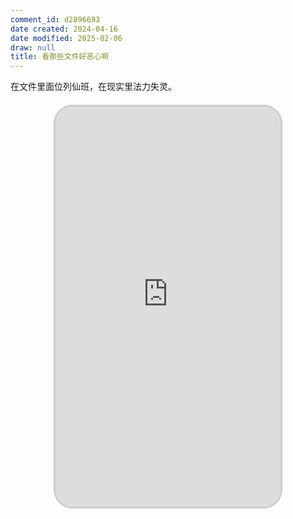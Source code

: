 ```yaml
---
comment_id: d2896693
date created: 2024-04-16
date modified: 2025-02-06
draw: null
title: 看那些文件好恶心啊
---
```

在文件里面位列仙班，在现实里法力失灵。

<!-- more -->

<iframe src="https://imagehosting4picgo.oss-cn-beijing.aliyuncs.com/imagehosting/fix-dir%2F9e20f478899dc29eb19741386f9343c8%2FVideo%2F2024%2F04%2F16%2F01-23-44-e459eceae0fd8db0d51e0db908ce721f-507_1713201787-c989da.mp4" allowfullscreen="true" style="border-radius: 30px; overflow: hidden; border: 3px solid #ccc; width: 360px; height: 640px; display: block; margin: 20px auto; aspect-ratio: 9 / 16;" frameborder="0"></iframe>
